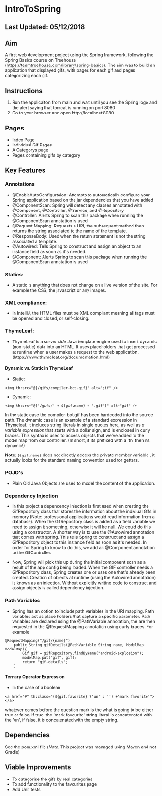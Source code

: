 # IntroToSpring

## Last Updated: 05/12/2018

## Aim

A first web development project using the Spring framework, following the Spring Basics course on Treehouse (https://teamtreehouse.com/library/spring-basics). The aim was to build an application that displayed gifs, with pages for each gif and pages categorizing each gif.

## Instructions

1) Run the applicaiton from main and wait until you see the Spring logo and the alert saying that tomcat is running on port 8080
2) Go to your browser and open http://localhost:8080

## Pages
* Index Page
* Individual Gif Pages
* A Categorys page
* Pages containing gifs by category

## Key Features

### Annotations

* @EnableAutoConfigurtaion: Attempts to automatically configure your Spring application based on the jar dependencies that you have added
* @ComponentScan: Spring will detect any classes annotated with @Component, @Controller, @Service, and @Repository
* @Controller: Alerts Spring to scan this package when running the @ComponentScan annotation is used.
* @Request Mapping: Requests a URI, the subsequent method then returns the string associated to the name of the template.
* @ResponseBody: Used when the return statement is not the string associated a template.
* @Autowired: Tells Spring to construct and assign an object to an instance field as soon as it's needed.
* @Component: Alerts Spring to scan this package when running the @ComponentScan annotation is used.
### Statics: 

* A static is anything that does not change on a live version of the site. For example the CSS, the javascript or any images.

### XML compliance:

* In IntelliJ, the HTML files must be XML compliant meaning all tags must be opened and closed, or self-closing.

### ThymeLeaf:

* ThymeLeaf is a _server side_ Java template engine used to insert dynamic (non-static) data into an HTML. It uses placeholders that get processed at runtime when a user makes a request to the web application. (https://www.thymeleaf.org/documentation.html)

#### Dynamic vs. Static in ThymeLeaf


* Static:

``` <img th:src="@{/gifs/compiler-bot.gif}" alt="gif" /> ```


* Dynamic:

``` <img th:src="@{'/gifs/' + ${gif.name} + '.gif'}" alt="gif" /> ```

In the static case the compiler-bot gif has been hardcoded into the source path. The dynamic case is an example of a standard expression in Thymeleaf.
It includes string literals in single quotes here, as well as *a variable expression* that starts with a dollar sign, and is enclosed in curly braces. This syntax is used to access objects that we've
added to the model map from our controller. (In short, if its prefixed with a 'th' then its dynamic!)

**Note:** `${gif.name}` does not directly access the private member variable , it actually looks for the standard naming convention used for getters.

### POJO's

* Plain Old Java Objects are used to model the content of the application.

### Dependency Injection

* In this project a dependency injection is first used when creating the GifRepository class that stores the information about the indiviual Gifs in memory (Note: professional applications would read information from a database). When the GifRepository class is added as a field variable we need to assign it something, otherwise it will be null. We could do this using a constructor. A shorter way is to use the @Autowired annotation that comes with spring. This tells Spring to construct and
assign a GifRepository object to this instance field as soon as it's needed. In order for Spring to know to do this, we add an @Component annotation to the GifController.

* Now, Spring will pick this up during the initial component scan as a result of the app config being loaded. When the GIF controller needs a GifRepository class, Spring creates one or uses one that's already been created. Creation of objects at runtime (using the Autowired annotation) is known as an injection. Without explicitly writing code to construct and assign objects is called dependency injection.

### Path Variables

* Spring has  an option to include  path variables in the URI mapping. Path variables act as place holders that capture a specific parameter. Path variables are declared using the @PathVariable annotation, the are then requested in the @RequestMapping annotation using curly braces. For example

```
@RequestMapping("/gif/{name}")
    public String gifDetails(@PathVariable String name, ModelMap modelMap){
        Gif gif = gifRepository.findByName("android-explosion");
        modelMap.put("gif", gif);
        return "gif-details";
    }
```
#### Ternary Operator Expression

* In the case of a boolean

```<a href="#" th:class="(${gif.favorite} ?'un' : '') +'mark favorite'"></a>```

whatever comes before the question mark is the what is going to be either true or false. If true, the 'mark favourite' string literal is concatenated with the 'un', if false, it is concatenated with the empty string.

## Dependencies 
See the pom.xml file (*Note:* This project was managed using Maven and not Gradle)

## Viable Improvements
* To categorise the gifs by real categories
* To add functionality to the favourites page
* Add Unit tests

